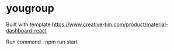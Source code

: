 # yougroup

Built with template https://www.creative-tim.com/product/material-dashboard-react

Run command : npm run start

